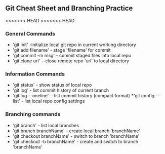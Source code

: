 ## Git Cheat Sheet and Branching Practice

<<<<<<< HEAD
<<<<<<< HEAD
### General Commands
* 'git init' -initialize local git repo in current working directory
* 'git add filename' - stage 'filename' for commit
* 'git commit -m msg' - commit staged files into local repo
* 'git clone url' --close remote repo 'url' to local directory


### Information Commands
* 'git status' - show status of local repo
* 'git log' - list commit history of current branch
* 'git log --oneline' --list commit history (compact format)
*'git config --list' - list local repo config settings
### Branching commands
* 'git branch' - list local branches
* 'git branch branchName' - create local branch 'branchName'
* 'git checkout branchName' - switch to branch 'branchName'
* 'git checkout -b branchName' - create and switch to branch 'branchName'





